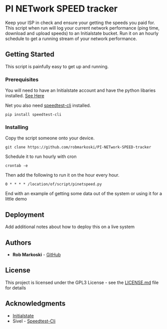 # PI NETwork SPEED tracker

Keep your ISP in check and ensure your getting the speeds you paid for. This script when run will log your current network performance (ping time, download and upload speeds) to an Initialstate bucket. Run it on an hourly schedule to get a running stream of your network performance.

## Getting Started

This script is painfully easy to get up and running.

### Prerequisites

You will need to have an Initialstate account and have the python libaries installed. [See Here](https://github.com/InitialState/wunderground-sensehat/wiki/Part-1.-Initial-State) 

Net you also need [speedtest-cli](https://github.com/sivel/speedtest-cli) installed.

```
pip install speedtest-cli
```

### Installing

Copy the script someone onto your device. 
```
git clone https://github.com/robmarkoski/PI-NETwork-SPEED-tracker
```

Schedule it to run hourly with cron

```
crontab -e
```
Then add the following to run it on the hour every hour.

```
0 * * * * /location/of/script/pinetspeed.py
```

End with an example of getting some data out of the system or using it for a little demo

## Deployment

Add additional notes about how to deploy this on a live system


## Authors

* **Rob Markoski** - [GitHub](https://github.com/robmarkoski)



## License

This project is licensed under the GPL3 License - see the [LICENSE.md](LICENSE.md) file for details

## Acknowledgments

* [Initialstate](https://www.initialstate.com)
* Sivel - [Speedtest-Cli](https://github.com/sivel/speedtest-cli)
